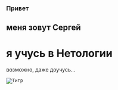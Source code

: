 ### Привет
## меня зовут Сергей
# я учусь в Нетологии
возможно, даже доучусь...

<code>![Тигр](//2-1.jpg "Тигр")
</code>